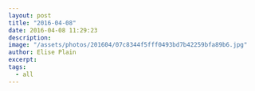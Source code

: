 ```yaml
---
layout: post
title: "2016-04-08"
date: 2016-04-08 11:29:23
description: 
image: "/assets/photos/201604/07c8344f5fff0493bd7b42259bfa89b6.jpg"
author: Elise Plain
excerpt: 
tags: 
  - all
---
```



<p></p>

